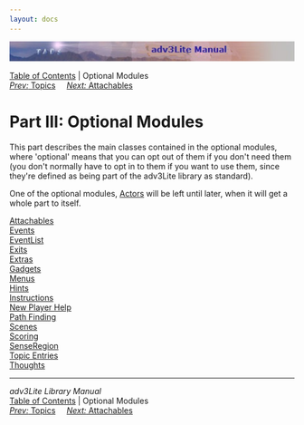 ```yaml
---
layout: docs
---
```

<div class="topbar">

<img src="topbar.jpg" data-border="0" />

</div>

<div class="nav">

<a href="toc.html" class="nav">Table of Contents</a> \| Optional
Modules  
<span class="navnp"><a href="topic.html" class="nav"><em>Prev:</em> Topics</a>
    <a href="attachable.html" class="nav"><em>Next:</em> Attachables</a>
    </span>

</div>

<div class="main">

# Part III: Optional Modules

This part describes the main classes contained in the optional modules,
where 'optional' means that you can opt out of them if you don't need
them (you don't normally have to opt in to them if you want to use them,
since they're defined as being part of the adv3Lite library as
standard).

One of the optional modules, [Actors](actor.html) will be left until
later, when it will get a whole part to itself.

<div class="sectoc">

[Attachables](attachable.html)  
[Events](event.html)  
[EventList](eventlist.html)  
[Exits](exit.html)  
[Extras](extra.html)  
[Gadgets](gadget.html)  
[Menus](menu.html)  
[Hints](hint.html)  
[Instructions](instruct.html)  
[New Player Help](newbie.html)  
[Path Finding](pathfind.html)  
[Scenes](scene.html)  
[Scoring](score.html)  
[SenseRegion](senseregion.html)  
[Topic Entries](topicentry.html)  
[Thoughts](thought.html)  

</div>

</div>

------------------------------------------------------------------------

<div class="navb">

*adv3Lite Library Manual*  
<a href="toc.html" class="nav">Table of Contents</a> \| Optional
Modules  
<span class="navnp"><a href="topic.html" class="nav"><em>Prev:</em> Topics</a>
    <a href="attachable.html" class="nav"><em>Next:</em> Attachables</a>
    </span>

</div>

